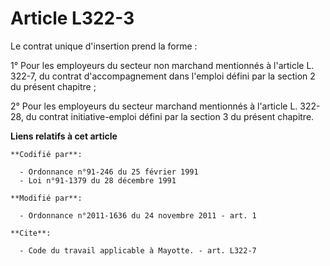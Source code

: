 # Article L322-3

Le contrat unique d'insertion prend la forme : 

1° Pour les employeurs du secteur non marchand mentionnés à l'article L. 322-7, du contrat d'accompagnement dans l'emploi
défini par la section 2 du présent chapitre ; 

2° Pour les employeurs du secteur marchand mentionnés à l'article L. 322-28, du contrat initiative-emploi défini par la
section 3 du présent chapitre.

**Liens relatifs à cet article**

	**Codifié par**:

	  - Ordonnance n°91-246 du 25 février 1991
	  - Loi n°91-1379 du 28 décembre 1991

	**Modifié par**:

	  - Ordonnance n°2011-1636 du 24 novembre 2011 - art. 1

	**Cite**:

	  - Code du travail applicable à Mayotte. - art. L322-7
